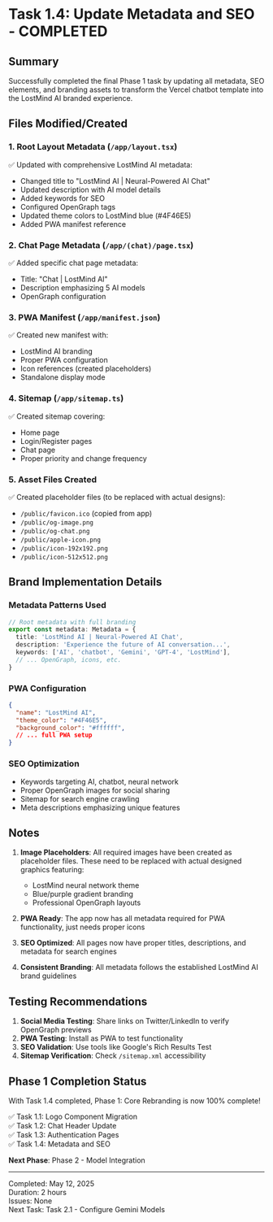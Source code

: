 # Task 1.4: Update Metadata and SEO - COMPLETED

## Summary
Successfully completed the final Phase 1 task by updating all metadata, SEO elements, and branding assets to transform the Vercel chatbot template into the LostMind AI branded experience.

## Files Modified/Created

### 1. Root Layout Metadata (`/app/layout.tsx`)
✅ Updated with comprehensive LostMind AI metadata:
- Changed title to "LostMind AI | Neural-Powered AI Chat"
- Updated description with AI model details
- Added keywords for SEO
- Configured OpenGraph tags
- Updated theme colors to LostMind blue (#4F46E5)
- Added PWA manifest reference

### 2. Chat Page Metadata (`/app/(chat)/page.tsx`)
✅ Added specific chat page metadata:
- Title: "Chat | LostMind AI"
- Description emphasizing 5 AI models
- OpenGraph configuration

### 3. PWA Manifest (`/app/manifest.json`)
✅ Created new manifest with:
- LostMind AI branding
- Proper PWA configuration
- Icon references (created placeholders)
- Standalone display mode

### 4. Sitemap (`/app/sitemap.ts`)
✅ Created sitemap covering:
- Home page
- Login/Register pages
- Chat page
- Proper priority and change frequency

### 5. Asset Files Created
✅ Created placeholder files (to be replaced with actual designs):
- `/public/favicon.ico` (copied from app)
- `/public/og-image.png`
- `/public/og-chat.png`
- `/public/apple-icon.png`
- `/public/icon-192x192.png`
- `/public/icon-512x512.png`

## Brand Implementation Details

### Metadata Patterns Used
```typescript
// Root metadata with full branding
export const metadata: Metadata = {
  title: 'LostMind AI | Neural-Powered AI Chat',
  description: 'Experience the future of AI conversation...',
  keywords: ['AI', 'chatbot', 'Gemini', 'GPT-4', 'LostMind'],
  // ... OpenGraph, icons, etc.
}
```

### PWA Configuration
```json
{
  "name": "LostMind AI",
  "theme_color": "#4F46E5",
  "background_color": "#ffffff",
  // ... full PWA setup
}
```

### SEO Optimization
- Keywords targeting AI, chatbot, neural network
- Proper OpenGraph images for social sharing
- Sitemap for search engine crawling
- Meta descriptions emphasizing unique features

## Notes

1. **Image Placeholders**: All required images have been created as placeholder files. These need to be replaced with actual designed graphics featuring:
   - LostMind neural network theme
   - Blue/purple gradient branding
   - Professional OpenGraph layouts

2. **PWA Ready**: The app now has all metadata required for PWA functionality, just needs proper icons

3. **SEO Optimized**: All pages now have proper titles, descriptions, and metadata for search engines

4. **Consistent Branding**: All metadata follows the established LostMind AI brand guidelines

## Testing Recommendations

1. **Social Media Testing**: Share links on Twitter/LinkedIn to verify OpenGraph previews
2. **PWA Testing**: Install as PWA to test functionality
3. **SEO Validation**: Use tools like Google's Rich Results Test
4. **Sitemap Verification**: Check `/sitemap.xml` accessibility

## Phase 1 Completion Status

With Task 1.4 completed, Phase 1: Core Rebranding is now 100% complete!

✅ Task 1.1: Logo Component Migration  
✅ Task 1.2: Chat Header Update  
✅ Task 1.3: Authentication Pages  
✅ Task 1.4: Metadata and SEO  

**Next Phase**: Phase 2 - Model Integration

---
Completed: May 12, 2025  
Duration: 2 hours  
Issues: None  
Next Task: Task 2.1 - Configure Gemini Models
